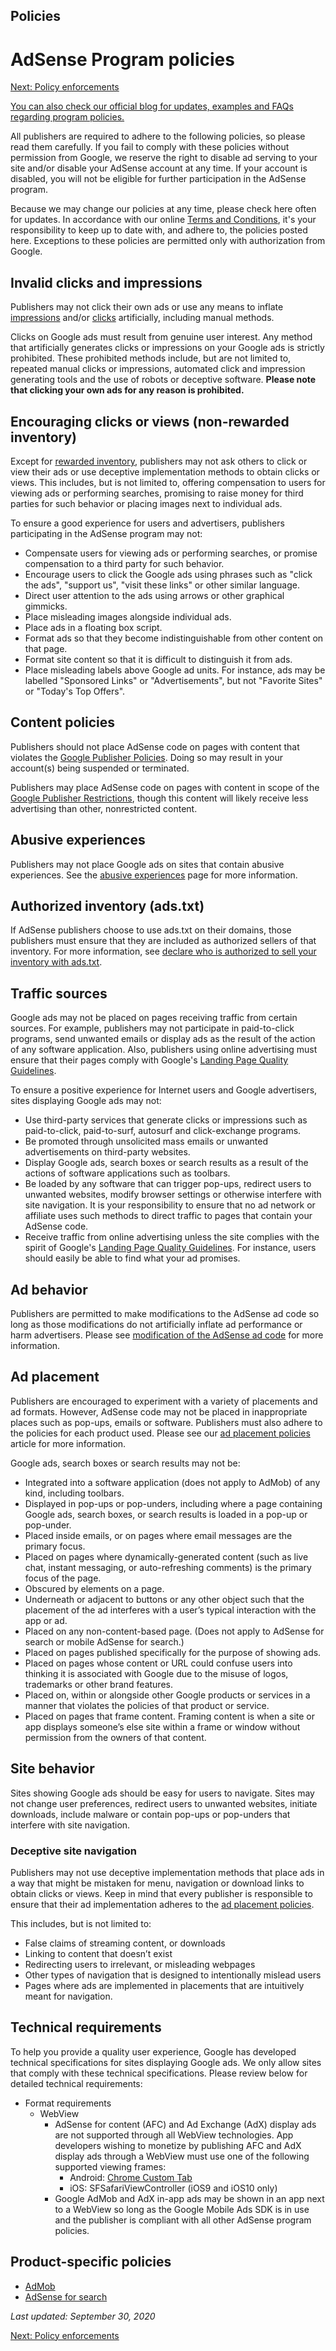Policies
--------

AdSense Program policies
========================

[](https://support.google.com/adsense/answer/10008391?hl=en&ref_topic=1250104)[Next: Policy enforcements](https://support.google.com/adsense/topic/1342777?hl=en&ref_topic=1250104)

[You can also check our official blog for updates, examples and FAQs regarding program policies.](https://adsense.blogspot.com/search/label/Program%20Policies?sourceid=aso&subid=ww-en-et-policy_blogpromotion&medium=link)

All publishers are required to adhere to the following policies, so please read them carefully. If you fail to comply with these policies without permission from Google, we reserve the right to disable ad serving to your site and/or disable your AdSense account at any time. If your account is disabled, you will not be eligible for further participation in the AdSense program.

Because we may change our policies at any time, please check here often for updates. In accordance with our online [Terms and Conditions](https://www.google.com/adsense/static/en_US/LocalizedTerms.html), it's your responsibility to keep up to date with, and adhere to, the policies posted here. Exceptions to these policies are permitted only with authorization from Google.

Invalid clicks and impressions
------------------------------

Publishers may not click their own ads or use any means to inflate [impressions](https://support.google.com/adsense/answer/44743) and/or [clicks](https://support.google.com/adsense/answer/32719) artificially, including manual methods.

Clicks on Google ads must result from genuine user interest. Any method that artificially generates clicks or impressions on your Google ads is strictly prohibited. These prohibited methods include, but are not limited to, repeated manual clicks or impressions, automated click and impression generating tools and the use of robots or deceptive software. **Please note that clicking your own ads for any reason is prohibited.**

Encouraging clicks or views (non-rewarded inventory)
----------------------------------------------------

Except for [rewarded inventory](https://support.google.com/adsense/answer/9121589), publishers may not ask others to click or view their ads or use deceptive implementation methods to obtain clicks or views. This includes, but is not limited to, offering compensation to users for viewing ads or performing searches, promising to raise money for third parties for such behavior or placing images next to individual ads.

To ensure a good experience for users and advertisers, publishers participating in the AdSense program may not:

*   Compensate users for viewing ads or performing searches, or promise compensation to a third party for such behavior.
*   Encourage users to click the Google ads using phrases such as "click the ads", "support us", "visit these links" or other similar language.
*   Direct user attention to the ads using arrows or other graphical gimmicks.
*   Place misleading images alongside individual ads.
*   Place ads in a floating box script.
*   Format ads so that they become indistinguishable from other content on that page.
*   Format site content so that it is difficult to distinguish it from ads.
*   Place misleading labels above Google ad units. For instance, ads may be labelled "Sponsored Links" or "Advertisements", but not "Favorite Sites" or "Today's Top Offers".

Content policies
----------------

Publishers should not place AdSense code on pages with content that violates the [Google Publisher Policies](https://support.google.com/adsense/answer/9335564). Doing so may result in your account(s) being suspended or terminated.

Publishers may place AdSense code on pages with content in scope of the [Google Publisher Restrictions](https://support.google.com/adsense/answer/9335567), though this content will likely receive less advertising than other, nonrestricted content.

Abusive experiences
-------------------

Publishers may not place Google ads on sites that contain abusive experiences. See the [abusive experiences](https://support.google.com/webtools/answer/7347327) page for more information.

Authorized inventory (ads.txt)
------------------------------

If AdSense publishers choose to use ads.txt on their domains, those publishers must ensure that they are included as authorized sellers of that inventory. For more information, see [declare who is authorized to sell your inventory with ads.txt](https://support.google.com/adsense/answer/7532444).

Traffic sources
---------------

Google ads may not be placed on pages receiving traffic from certain sources. For example, publishers may not participate in paid-to-click programs, send unwanted emails or display ads as the result of the action of any software application. Also, publishers using online advertising must ensure that their pages comply with Google's [Landing Page Quality Guidelines](https://support.google.com/google-ads/answer/2404197).

To ensure a positive experience for Internet users and Google advertisers, sites displaying Google ads may not:

*   Use third-party services that generate clicks or impressions such as paid-to-click, paid-to-surf, autosurf and click-exchange programs.
*   Be promoted through unsolicited mass emails or unwanted advertisements on third-party websites.
*   Display Google ads, search boxes or search results as a result of the actions of software applications such as toolbars.
*   Be loaded by any software that can trigger pop-ups, redirect users to unwanted websites, modify browser settings or otherwise interfere with site navigation. It is your responsibility to ensure that no ad network or affiliate uses such methods to direct traffic to pages that contain your AdSense code.
*   Receive traffic from online advertising unless the site complies with the spirit of Google's [Landing Page Quality Guidelines](https://support.google.com/google-ads/answer/2404197). For instance, users should easily be able to find what your ad promises.

Ad behavior
-----------

Publishers are permitted to make modifications to the AdSense ad code so long as those modifications do not artificially inflate ad performance or harm advertisers. Please see [modification of the AdSense ad code](https://support.google.com/adsense/answer/1354736) for more information.

Ad placement
------------

Publishers are encouraged to experiment with a variety of placements and ad formats. However, AdSense code may not be placed in inappropriate places such as pop-ups, emails or software. Publishers must also adhere to the policies for each product used. Please see our [ad placement policies](https://support.google.com/adsense/answer/1346295) article for more information.

Google ads, search boxes or search results may not be:

*   Integrated into a software application (does not apply to AdMob) of any kind, including toolbars.
*   Displayed in pop-ups or pop-unders, including where a page containing Google ads, search boxes, or search results is loaded in a pop-up or pop-under.
*   Placed inside emails, or on pages where email messages are the primary focus.
*   Placed on pages where dynamically-generated content (such as live chat, instant messaging, or auto-refreshing comments) is the primary focus of the page.
*   Obscured by elements on a page.
*   Underneath or adjacent to buttons or any other object such that the placement of the ad interferes with a user’s typical interaction with the app or ad.
*   Placed on any non-content-based page. (Does not apply to AdSense for search or mobile AdSense for search.)
*   Placed on pages published specifically for the purpose of showing ads.
*   Placed on pages whose content or URL could confuse users into thinking it is associated with Google due to the misuse of logos, trademarks or other brand features.
*   Placed on, within or alongside other Google products or services in a manner that violates the policies of that product or service.
*   Placed on pages that frame content. Framing content is when a site or app displays someone’s else site within a frame or window without permission from the owners of that content. 

Site behavior
-------------

Sites showing Google ads should be easy for users to navigate. Sites may not change user preferences, redirect users to unwanted websites, initiate downloads, include malware or contain pop-ups or pop-unders that interfere with site navigation.

### Deceptive site navigation

Publishers may not use deceptive implementation methods that place ads in a way that might be mistaken for menu, navigation or download links to obtain clicks or views. Keep in mind that every publisher is responsible to ensure that their ad implementation adheres to the [ad placement policies](https://support.google.com/adsense/answer/1346295). 

This includes, but is not limited to:

*   False claims of streaming content, or downloads
*   Linking to content that doesn’t exist
*   Redirecting users to irrelevant, or misleading webpages
*   Other types of navigation that is designed to intentionally mislead users
*   Pages where ads are implemented in placements that are intuitively meant for navigation.

Technical requirements
----------------------

To help you provide a quality user experience, Google has developed technical specifications for sites displaying Google ads. We only allow sites that comply with these technical specifications. Please review below for detailed technical requirements:

*   Format requirements
    *   WebView
        *   AdSense for content (AFC) and Ad Exchange (AdX) display ads are not supported through all WebView technologies. App developers wishing to monetize by publishing AFC and AdX display ads through a WebView must use one of the following supported viewing frames:
            *   Android: [Chrome Custom Tab](https://developer.chrome.com/multidevice/android/customtabs)
            *   iOS: SFSafariViewController (iOS9 and iOS10 only)
        *   Google AdMob and AdX in-app ads may be shown in an app next to a WebView so long as the Google Mobile Ads SDK is in use and the publisher is compliant with all other AdSense program policies.

Product-specific policies
-------------------------

*   [AdMob](https://support.google.com/admob/answer/2753860)
*   [AdSense for search](https://support.google.com/adsense/answer/1354757)

_Last updated: September 30, 2020_

[](https://support.google.com/adsense/answer/10008391?hl=en&ref_topic=1250104)[Next: Policy enforcements](https://support.google.com/adsense/topic/1342777?hl=en&ref_topic=1250104)